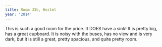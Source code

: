 ```yaml
---
title: Room J3b, Hostel
year: '2014'
---
```


This is such a good room for the price. It DOES have a sink! It is pretty big, has a great cupboard. It is noisy with the buses, has no view and is very dark, but it is still a great, pretty spacious, and quite pretty room.